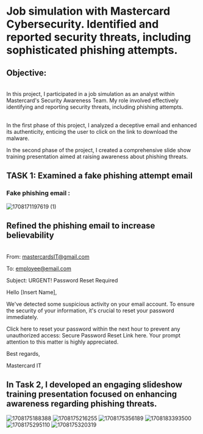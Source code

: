 <H1>Job simulation with Mastercard Cybersecurity. Identified and reported security threats, including sophisticated phishing attempts.</H1>
<H2>Objective: </H2>
<Br> In this project, I participated in a job simulation as an analyst within Mastercard's Security Awareness Team. My role involved effectively identifying and reporting security threats, including phishing attempts.</br>


<br> In the first phase of this project, I analyzed a deceptive email and enhanced its authenticity, enticing the user to click on the link to download the malware.

In the second phase of the project, I created a comprehensive slide show training presentation aimed at raising awareness about phishing threats.</Br>

<h2>TASK 1: Examined a fake phishing attempt email
</h2>
<h3>Fake phishing email :</h3>

<img src="https://github.com/JustinMills2024/Mastercard-s-Security-Awareness-Team/assets/159082478/3b9be254-329e-4780-b8ee-619174728fc0" alt="1708171197619 (1)">



<H2>Refined the phishing email to increase believability</H2>

<br>From: mastercardsIT@gmail.com 

To: employee@email.com 

Subject: URGENT! Password Reset Required

Hello [Insert Name],

We've detected some suspicious activity on your email account. To ensure the security of your information, it's crucial to reset your password immediately.

Click here to reset your password within the next hour to prevent any unauthorized access: Secure Password Reset Link here.
Your prompt attention to this matter is highly appreciated.

Best regards, 

Mastercard IT</br>

<H2>
In Task 2, I developed an engaging slideshow training presentation focused on enhancing awareness regarding phishing threats.

</H2>

<img src="https://github.com/JustinMills2024/Mastercard-s-Security-Awareness-Team/assets/159082478/0496ff22-1625-47da-b79e-c2b36290243b" alt="1708175188388">
<img src="https://github.com/JustinMills2024/Mastercard-s-Security-Awareness-Team/assets/159082478/b0e30d95-982d-49ce-b81f-1e21d9e33188" alt="1708175216255">
<img src="https://github.com/JustinMills2024/Mastercard-s-Security-Awareness-Team/assets/159082478/58b0a2c1-a012-4459-93b4-4e16bfa25c7a" alt="1708175356189">
<img src="https://github.com/JustinMills2024/Mastercard-s-Security-Awareness-Team/assets/159082478/0398ed33-9605-4150-be04-98dc4d116592" alt="1708183393500">

<img src="https://github.com/JustinMills2024/Mastercard-s-Security-Awareness-Team/assets/159082478/87e15fbd-b574-4af7-8226-f1b3e77bcab4" alt="1708175295110">
<img src="https://github.com/JustinMills2024/Mastercard-s-Security-Awareness-Team/assets/159082478/104cf309-d799-4bec-8989-995280ccda71" alt="1708175320319">


